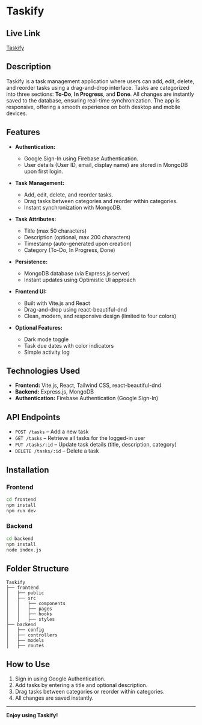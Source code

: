 # Taskify

## Live Link
[Taskify](https://taskify-k.web.app)

## Description
Taskify is a task management application where users can add, edit, delete, and reorder tasks using a drag-and-drop interface. Tasks are categorized into three sections: **To-Do**, **In Progress**, and **Done**. All changes are instantly saved to the database, ensuring real-time synchronization. The app is responsive, offering a smooth experience on both desktop and mobile devices.

## Features
- **Authentication:**
  - Google Sign-In using Firebase Authentication.
  - User details (User ID, email, display name) are stored in MongoDB upon first login.

- **Task Management:**
  - Add, edit, delete, and reorder tasks.
  - Drag tasks between categories and reorder within categories.
  - Instant synchronization with MongoDB.

- **Task Attributes:**
  - Title (max 50 characters)
  - Description (optional, max 200 characters)
  - Timestamp (auto-generated upon creation)
  - Category (To-Do, In Progress, Done)

- **Persistence:**
  - MongoDB database (via Express.js server)
  - Instant updates using Optimistic UI approach

- **Frontend UI:**
  - Built with Vite.js and React
  - Drag-and-drop using react-beautiful-dnd
  - Clean, modern, and responsive design (limited to four colors)

- **Optional Features:**
  - Dark mode toggle
  - Task due dates with color indicators
  - Simple activity log

## Technologies Used
- **Frontend:** Vite.js, React, Tailwind CSS, react-beautiful-dnd
- **Backend:** Express.js, MongoDB
- **Authentication:** Firebase Authentication (Google Sign-In)

## API Endpoints
- `POST /tasks` – Add a new task
- `GET /tasks` – Retrieve all tasks for the logged-in user
- `PUT /tasks/:id` – Update task details (title, description, category)
- `DELETE /tasks/:id` – Delete a task

## Installation
### Frontend
```bash
cd frontend
npm install
npm run dev
```

### Backend
```bash
cd backend
npm install
node index.js
```

## Folder Structure
```
Taskify
├── frontend
│   ├── public
│   ├── src
│   │   ├── components
│   │   ├── pages
│   │   ├── hooks
│   │   ├── styles
├── backend
│   ├── config
│   ├── controllers
│   ├── models
│   ├── routes
```

## How to Use
1. Sign in using Google Authentication.
2. Add tasks by entering a title and optional description.
3. Drag tasks between categories or reorder within categories.
4. All changes are saved instantly.

---

**Enjoy using Taskify!**
